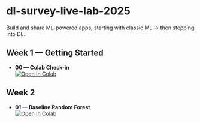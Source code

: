 # dl-survey-live-lab-2025
Build and share ML-powered apps, starting with classic ML → then stepping into DL.


## Week 1 — Getting Started

- **00 — Colab Check-in**  
  [![Open In Colab](https://colab.research.google.com/assets/colab-badge.svg)](
  https://colab.research.google.com/github/SeqHub-Analytics-LLC/dl-survey-live-lab-2025/blob/main/notebooks/00_colab_checkin.ipynb
  )


## Week 2
- **01 — Baseline Random Forest**  
  [![Open In Colab](https://colab.research.google.com/assets/colab-badge.svg)](
  https://colab.research.google.com/github/SeqHub-Analytics-LLC/dl-survey-live-lab-2025/blob/main/notebooks/01_baseline_random_forest_gradio.ipynb
  )
